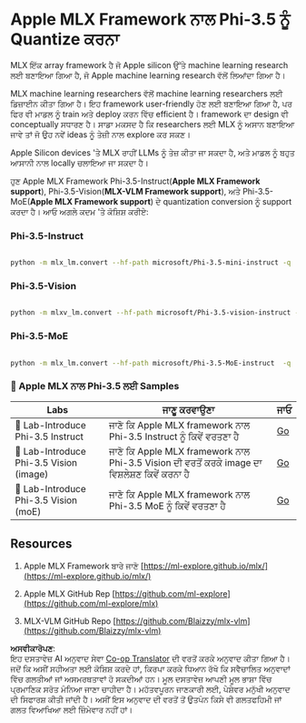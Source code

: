 <!--
CO_OP_TRANSLATOR_METADATA:
{
  "original_hash": "ec5e22bbded16acb7bdb9fa568ab5781",
  "translation_date": "2025-05-09T13:42:27+00:00",
  "source_file": "md/01.Introduction/04/UsingAppleMLXQuantifyingPhi.md",
  "language_code": "pa"
}
-->
# **Apple MLX Framework ਨਾਲ Phi-3.5 ਨੂੰ Quantize ਕਰਨਾ**


MLX ਇੱਕ array framework ਹੈ ਜੋ Apple silicon ਉੱਤੇ machine learning research ਲਈ ਬਣਾਇਆ ਗਿਆ ਹੈ, ਜੋ Apple machine learning research ਵੱਲੋਂ ਲਿਆਂਦਾ ਗਿਆ ਹੈ।

MLX machine learning researchers ਵੱਲੋਂ machine learning researchers ਲਈ ਡਿਜ਼ਾਈਨ ਕੀਤਾ ਗਿਆ ਹੈ। ਇਹ framework user-friendly ਹੋਣ ਲਈ ਬਣਾਇਆ ਗਿਆ ਹੈ, ਪਰ ਫਿਰ ਵੀ ਮਾਡਲ ਨੂੰ train ਅਤੇ deploy ਕਰਨ ਵਿੱਚ efficient ਹੈ। framework ਦਾ design ਵੀ conceptually ਸਧਾਰਣ ਹੈ। ਸਾਡਾ ਮਕਸਦ ਹੈ ਕਿ researchers ਲਈ MLX ਨੂੰ ਅਸਾਨ ਬਣਾਇਆ ਜਾਵੇ ਤਾਂ ਜੋ ਉਹ ਨਵੇਂ ideas ਨੂੰ ਤੇਜ਼ੀ ਨਾਲ explore ਕਰ ਸਕਣ।

Apple Silicon devices 'ਤੇ MLX ਰਾਹੀਂ LLMs ਨੂੰ ਤੇਜ਼ ਕੀਤਾ ਜਾ ਸਕਦਾ ਹੈ, ਅਤੇ ਮਾਡਲ ਨੂੰ ਬਹੁਤ ਆਸਾਨੀ ਨਾਲ locally ਚਲਾਇਆ ਜਾ ਸਕਦਾ ਹੈ।

ਹੁਣ Apple MLX Framework Phi-3.5-Instruct(**Apple MLX Framework support**), Phi-3.5-Vision(**MLX-VLM Framework support**), ਅਤੇ Phi-3.5-MoE(**Apple MLX Framework support**) ਦੇ quantization conversion ਨੂੰ support ਕਰਦਾ ਹੈ। ਆਓ ਅਗਲੇ ਕਦਮ 'ਤੇ ਕੋਸ਼ਿਸ਼ ਕਰੀਏ:

### **Phi-3.5-Instruct**


```bash

python -m mlx_lm.convert --hf-path microsoft/Phi-3.5-mini-instruct -q

```


### **Phi-3.5-Vision**


```bash

python -m mlxv_lm.convert --hf-path microsoft/Phi-3.5-vision-instruct -q

```

### **Phi-3.5-MoE**


```bash

python -m mlx_lm.convert --hf-path microsoft/Phi-3.5-MoE-instruct  -q

```



### **🤖 Apple MLX ਨਾਲ Phi-3.5 ਲਈ Samples**

| Labs    | ਜਾਣੂ ਕਰਵਾਉਣਾ | ਜਾਓ |
| -------- | ------- |  ------- |
| 🚀 Lab-Introduce Phi-3.5 Instruct  | ਜਾਣੋ ਕਿ Apple MLX framework ਨਾਲ Phi-3.5 Instruct ਨੂੰ ਕਿਵੇਂ ਵਰਤਣਾ ਹੈ   |  [Go](../../../../../code/09.UpdateSamples/Aug/mlx-phi35-instruct.ipynb)    |
| 🚀 Lab-Introduce Phi-3.5 Vision (image) | ਜਾਣੋ ਕਿ Apple MLX framework ਨਾਲ Phi-3.5 Vision ਦੀ ਵਰਤੋਂ ਕਰਕੇ image ਦਾ ਵਿਸ਼ਲੇਸ਼ਣ ਕਿਵੇਂ ਕਰਨਾ ਹੈ     |  [Go](../../../../../code/09.UpdateSamples/Aug/mlx-phi35-vision.ipynb)    |
| 🚀 Lab-Introduce Phi-3.5 Vision (moE)   | ਜਾਣੋ ਕਿ Apple MLX framework ਨਾਲ Phi-3.5 MoE ਨੂੰ ਕਿਵੇਂ ਵਰਤਣਾ ਹੈ  |  [Go](../../../../../code/09.UpdateSamples/Aug/mlx-phi35-moe.ipynb)    |


## **Resources**

1. Apple MLX Framework ਬਾਰੇ ਜਾਣੋ [https://ml-explore.github.io/mlx/](https://ml-explore.github.io/mlx/)

2. Apple MLX GitHub Rep [https://github.com/ml-explore](https://github.com/ml-explore/mlx)

3. MLX-VLM GitHub Repo [https://github.com/Blaizzy/mlx-vlm](https://github.com/Blaizzy/mlx-vlm)

**ਅਸਵੀਕਾਰੋਪਣ**:  
ਇਹ ਦਸਤਾਵੇਜ਼ AI ਅਨੁਵਾਦ ਸੇਵਾ [Co-op Translator](https://github.com/Azure/co-op-translator) ਦੀ ਵਰਤੋਂ ਕਰਕੇ ਅਨੁਵਾਦ ਕੀਤਾ ਗਿਆ ਹੈ। ਜਦੋਂ ਕਿ ਅਸੀਂ ਸਹੀਅਤਾ ਲਈ ਕੋਸ਼ਿਸ਼ ਕਰਦੇ ਹਾਂ, ਕਿਰਪਾ ਕਰਕੇ ਧਿਆਨ ਰੱਖੋ ਕਿ ਸਵੈਚਾਲਿਤ ਅਨੁਵਾਦਾਂ ਵਿੱਚ ਗਲਤੀਆਂ ਜਾਂ ਅਸਮਰਥਤਾਵਾਂ ਹੋ ਸਕਦੀਆਂ ਹਨ। ਮੂਲ ਦਸਤਾਵੇਜ਼ ਆਪਣੀ ਮੂਲ ਭਾਸ਼ਾ ਵਿੱਚ ਪ੍ਰਮਾਣਿਕ ਸਰੋਤ ਮੰਨਿਆ ਜਾਣਾ ਚਾਹੀਦਾ ਹੈ। ਮਹੱਤਵਪੂਰਨ ਜਾਣਕਾਰੀ ਲਈ, ਪੇਸ਼ੇਵਰ ਮਨੁੱਖੀ ਅਨੁਵਾਦ ਦੀ ਸਿਫਾਰਸ਼ ਕੀਤੀ ਜਾਂਦੀ ਹੈ। ਅਸੀਂ ਇਸ ਅਨੁਵਾਦ ਦੀ ਵਰਤੋਂ ਤੋਂ ਉਤਪੰਨ ਕਿਸੇ ਵੀ ਗਲਤਫਹਿਮੀ ਜਾਂ ਗਲਤ ਵਿਆਖਿਆ ਲਈ ਜ਼ਿੰਮੇਵਾਰ ਨਹੀਂ ਹਾਂ।
